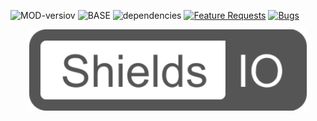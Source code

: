 ![MOD-versiov](https://img.shields.io/badge/MOD%20version-1.0.0-blue) ![BASE](https://img.shields.io/badge/BASE%20version-3.7.1-blue) ![dependencies](https://img.shields.io/badge/dependencies-none-green) [![Feature Requests](https://img.shields.io/github/issues/Bulld0z3r-Dev/test-project/feature-request.svg)](https://github.com/Bulld0z3r-Dev/test-project/issues?q=is%3Aopen+is%3Aissue+label%3Afeature-request+sort%3Areactions-%2B1-desc) [![Bugs](https://img.shields.io/github/issues/Bulld0z3r-Dev/test-project/bug.svg)](https://github.com/Bulld0z3r-Dev/test-project/issues?utf8=✓&q=is%3Aissue+is%3Aopen+label%3Abug)

<p align="center">
    <img src="https://raw.githubusercontent.com/badges/shields/master/readme-logo.svg?sanitize=true" height="130">
</p>
